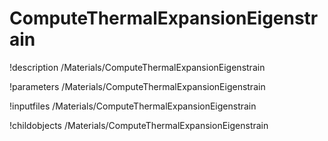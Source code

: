 <!-- MOOSE Documentation Stub: Remove this when content is added. -->

# ComputeThermalExpansionEigenstrain
!description /Materials/ComputeThermalExpansionEigenstrain

!parameters /Materials/ComputeThermalExpansionEigenstrain

!inputfiles /Materials/ComputeThermalExpansionEigenstrain

!childobjects /Materials/ComputeThermalExpansionEigenstrain
